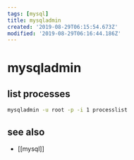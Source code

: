 ```yaml
---
tags: [mysql]
title: mysqladmin
created: '2019-08-29T06:15:54.673Z'
modified: '2019-08-29T06:16:44.186Z'
---
```


# mysqladmin

## list processes
```sh
mysqladmin -u root -p -i 1 processlist
```

## see also
- [[mysql]]
